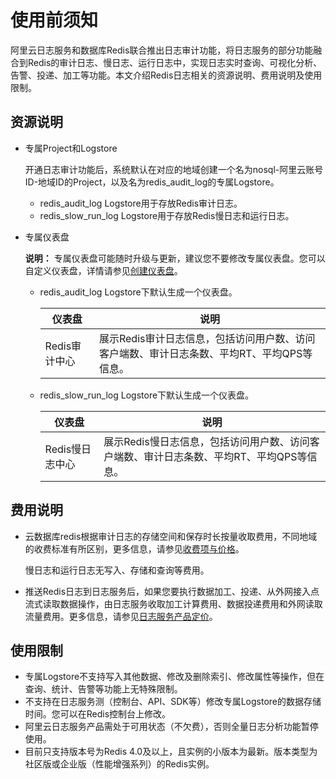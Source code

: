 # 使用前须知

阿里云日志服务和数据库Redis联合推出日志审计功能，将日志服务的部分功能融合到Redis的审计日志、慢日志、运行日志中，实现日志实时查询、可视化分析、告警、投递、加工等功能。本文介绍Redis日志相关的资源说明、费用说明及使用限制。

## 资源说明

-   专属Project和Logstore

    开通日志审计功能后，系统默认在对应的地域创建一个名为nosql-阿里云账号ID-地域ID的Project，以及名为redis\_audit\_log的专属Logstore。

    -   redis\_audit\_log Logstore用于存放Redis审计日志。
    -   redis\_slow\_run\_log Logstore用于存放Redis慢日志和运行日志。
-   专属仪表盘

    **说明：** 专属仪表盘可能随时升级与更新，建议您不要修改专属仪表盘。您可以自定义仪表盘，详情请参见[创建仪表盘](/intl.zh-CN/可视化与告警/仪表盘/创建仪表盘.md)。

    -   redis\_audit\_log Logstore下默认生成一个仪表盘。

        |仪表盘|说明|
        |---|--|
        |Redis审计中心|展示Redis审计日志信息，包括访问用户数、访问客户端数、审计日志条数、平均RT、平均QPS等信息。|

    -   redis\_slow\_run\_log Logstore下默认生成一个仪表盘。

        |仪表盘|说明|
        |---|--|
        |Redis慢日志中心|展示Redis慢日志信息，包括访问用户数、访问客户端数、审计日志条数、平均RT、平均QPS等信息。|


## 费用说明

-   云数据库redis根据审计日志的存储空间和保存时长按量收取费用，不同地域的收费标准有所区别，更多信息，请参见[收费项与价格](/intl.zh-CN/产品定价/收费项与价格.md)。

    慢日志和运行日志无写入、存储和查询等费用。

-   推送Redis日志到日志服务后，如果您要执行数据加工、投递、从外网接入点流式读取数据操作，由日志服务收取加工计算费用、数据投递费用和外网读取流量费用。更多信息，请参见[日志服务产品定价](https://www.alibabacloud.com/product/log-service/pricing?spm=a3c0i.139163.9288850920.1.7690637avzyiqo)。

## 使用限制

-   专属Logstore不支持写入其他数据、修改及删除索引、修改属性等操作，但在查询、统计、告警等功能上无特殊限制。
-   不支持在日志服务测（控制台、API、SDK等）修改专属Logstore的数据存储时间。您可以在Redis控制台上修改。
-   阿里云日志服务产品需处于可用状态（不欠费），否则全量日志分析功能暂停使用。
-   目前只支持版本号为Redis 4.0及以上，且实例的小版本为最新。版本类型为社区版或企业版（性能增强系列）的Redis实例。

